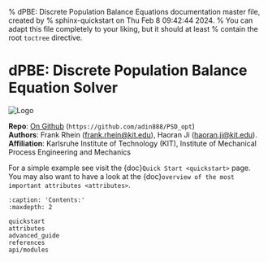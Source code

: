% dPBE: Discrete Population Balance Equations documentation master file, created by
% sphinx-quickstart on Thu Feb  8 09:42:44 2024.
% You can adapt this file completely to your liking, but it should at least
% contain the root `toctree` directive.

# dPBE: Discrete Population Balance Equation Solver

![Logo](logo_dpbe.png)

**Repo**: [On Github](https://github.com/adin888/PSD_opt)  (``https://github.com/adin888/PSD_opt``) \
**Authors**: Frank Rhein ([frank.rhein@kit.edu](mailto:frank.rhein@kit.edu)), Haoran Ji ([haoran.ji@kit.edu](mailto:haoran.ji@kit.edu)). \
**Affiliation**: Karlsruhe Institute of Technology (KIT), Institute of Mechanical Process Engineering and Mechanics

For a simple example see visit the {doc}`Quick Start <quickstart>` page. \
You may also want to have a look at the {doc}`overview of the most important attributes <attributes>`.

```{toctree}
:caption: 'Contents:'
:maxdepth: 2

quickstart
attributes
advanced_guide
references
api/modules
```

<!-- # Indices and tables

- {ref}`genindex`
- {ref}`modindex`
- {ref}`search` -->
